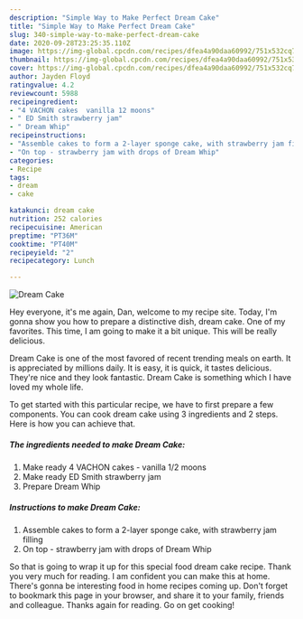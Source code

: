 ```yaml
---
description: "Simple Way to Make Perfect Dream Cake"
title: "Simple Way to Make Perfect Dream Cake"
slug: 340-simple-way-to-make-perfect-dream-cake
date: 2020-09-28T23:25:35.110Z
image: https://img-global.cpcdn.com/recipes/dfea4a90daa60992/751x532cq70/dream-cake-recipe-main-photo.jpg
thumbnail: https://img-global.cpcdn.com/recipes/dfea4a90daa60992/751x532cq70/dream-cake-recipe-main-photo.jpg
cover: https://img-global.cpcdn.com/recipes/dfea4a90daa60992/751x532cq70/dream-cake-recipe-main-photo.jpg
author: Jayden Floyd
ratingvalue: 4.2
reviewcount: 5988
recipeingredient:
- "4 VACHON cakes  vanilla 12 moons"
- " ED Smith strawberry jam"
- " Dream Whip"
recipeinstructions:
- "Assemble cakes to form a 2-layer sponge cake, with strawberry jam filling"
- "On top - strawberry jam with drops of Dream Whip"
categories:
- Recipe
tags:
- dream
- cake

katakunci: dream cake 
nutrition: 252 calories
recipecuisine: American
preptime: "PT36M"
cooktime: "PT40M"
recipeyield: "2"
recipecategory: Lunch

---
```



![Dream Cake](https://img-global.cpcdn.com/recipes/dfea4a90daa60992/751x532cq70/dream-cake-recipe-main-photo.jpg)

Hey everyone, it's me again, Dan, welcome to my recipe site. Today, I'm gonna show you how to prepare a distinctive dish, dream cake. One of my favorites. This time, I am going to make it a bit unique. This will be really delicious.

Dream Cake is one of the most favored of recent trending meals on earth. It is appreciated by millions daily. It is easy, it is quick, it tastes delicious. They're nice and they look fantastic. Dream Cake is something which I have loved my whole life.




To get started with this particular recipe, we have to first prepare a few components. You can cook dream cake using 3 ingredients and 2 steps. Here is how you can achieve that.

<!--inarticleads1-->

##### The ingredients needed to make Dream Cake:

1. Make ready 4 VACHON cakes - vanilla 1/2 moons
1. Make ready  ED Smith strawberry jam
1. Prepare  Dream Whip




<!--inarticleads2-->

##### Instructions to make Dream Cake:

1. Assemble cakes to form a 2-layer sponge cake, with strawberry jam filling
1. On top - strawberry jam with drops of Dream Whip




So that is going to wrap it up for this special food dream cake recipe. Thank you very much for reading. I am confident you can make this at home. There's gonna be interesting food in home recipes coming up. Don't forget to bookmark this page in your browser, and share it to your family, friends and colleague. Thanks again for reading. Go on get cooking!
